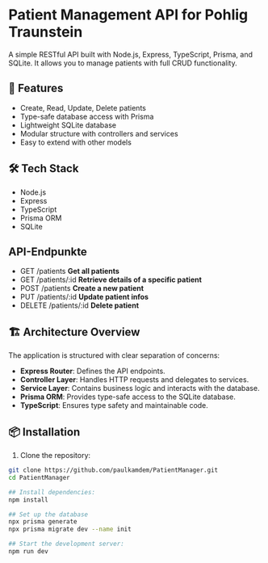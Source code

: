 # Patient Management API for Pohlig Traunstein

A simple RESTful API built with Node.js, Express, TypeScript, Prisma, and SQLite. It allows you to manage patients with full CRUD functionality.

## 🚀 Features

- Create, Read, Update, Delete patients
- Type-safe database access with Prisma
- Lightweight SQLite database
- Modular structure with controllers and services
- Easy to extend with other models

## 🛠️ Tech Stack

- Node.js
- Express
- TypeScript
- Prisma ORM
- SQLite

## API-Endpunkte

- GET	/patients	  **Get all patients**
- GET	/patients/:id	  **Retrieve details of a specific patient**
- POST	/patients	**Create a new patient**
- PUT	/patients/:id	**Update patient infos**
- DELETE	/patients/:id	**Delete patient**

## 🏗️ Architecture Overview

The application is structured with clear separation of concerns:

- **Express Router**: Defines the API endpoints.
- **Controller Layer**: Handles HTTP requests and delegates to services.
- **Service Layer**: Contains business logic and interacts with the database.
- **Prisma ORM**: Provides type-safe access to the SQLite database.
- **TypeScript**: Ensures type safety and maintainable code.


## 📦 Installation

1. Clone the repository:

```bash
git clone https://github.com/paulkamdem/PatientManager.git
cd PatientManager

## Install dependencies:
npm install

## Set up the database
npx prisma generate
npx prisma migrate dev --name init

## Start the development server:
npm run dev


